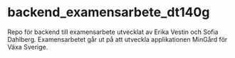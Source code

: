 # backend_examensarbete_dt140g
Repo för backend till examensarbete utvecklat av Erika Vestin och Sofia Dahlberg. Examensarbetet går ut på att utveckla applikationen MinGård för Växa Sverige.
